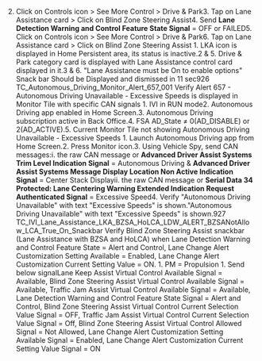 2. Click on Controls icon > See More Control > Drive & Park3. Tap on Lane Assistance card > Click on Blind Zone Steering Assist4. Send **Lane Detection Warning and Control Feature State Signal** = OFF or FAILED5. Click on Controls icon > See More Control > Drive & Park6. Tap on Lane Assistance card > Click on Blind Zone Steering Assist 1. LKA icon is displayed in Home Persistent area, its status is inactive.2 & 5. Drive & Park category card is displayed with Lane Assistance control card displayed in it.3 & 6. "Lane Assistance must be On to enable options" Snack bar Should be Displayed and dismissed in 11 sec926 TC_Autonomous_Driving_Monitor_Alert_657_001 Verify Alert 657 - Autonomous Driving Unavailable - Excessive Speeds is displayed in Monitor Tile with specific CAN signals 1. IVI in RUN mode2. Autonomous Driving app enabled in Home Screen.3. Autonomous Driving subscription active in Back Office.4. FSA AD_State ≠ 0(AD_DISABLE) or 2(AD_ACTIVE).5. Current Monitor Tile not showing Autonomous Driving Unavailable - Excessive Speeds 1. Launch Autonomous Driving app from Home Screen.2. Press Monitor icon.3. Using Vehicle Spy, send CAN messages:i. the raw CAN message or **Advanced Driver Assist Systems Trim Level Indication Signal** = Autonomous Driving & **Advanced Driver Assist Systems Message Display Location Non Active Indication Signal** = Center Stack Displayii. the raw CAN message or **Serial Data 34 Protected: Lane Centering Warning Extended Indication Request Authenticated Signal** = Excessive Speed4. Verify "Autonomous Driving Unavailable" with text "Excessive Speeds" is shown."Autonomous Driving Unavailable" with text "Excessive Speeds" is shown.927 TC_IVI_Lane_Assistance_LKA_BZSA_HoLCA_LDW_ALERT_BZSANotAllow_LCA_True_On_Snackbar Verify Blind Zone Steering Assist snackbar (Lane Assistance with BZSA and HoLCA) when Lane Detection Warning and Control Feature State = Alert and Control, Lane Change Alert Customization Setting Available = Enabled, Lane Change Alert Customization Current Setting Value = ON. 1. PM = Propulsion 1. Send below signalLane Keep Assist Virtual Control Available Signal = Available, Blind Zone Steering Assist Virtual Control Available Signal = Available, Traffic Jam Assist Virtual Control Available Signal = Available, Lane Detection Warning and Control Feature State Signal = Alert and Control, Blind Zone Steering Assist Virtual Control Current Selection Value Signal = OFF, Traffic Jam Assist Virtual Control Current Selection Value Signal = Off, Blind Zone Steering Assist Virtual Control Allowed Signal = Not Allowed, Lane Change Alert Customization Setting Available Signal = Enabled, Lane Change Alert Customization Current Setting Value Signal = ON